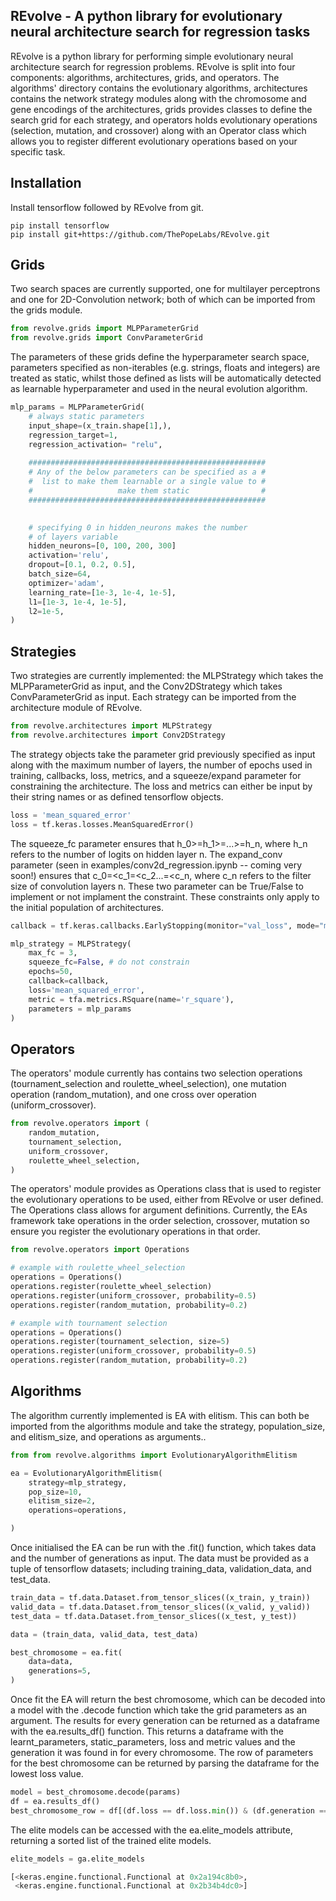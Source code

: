



## REvolve - A python library for evolutionary neural architecture search for regression tasks ##

REvolve is a python library for performing simple evolutionary neural architecture search for regression problems.  REvolve is split into four components: algorithms, architectures, grids, and operators.  The algorithms' directory contains the evolutionary algorithms, architectures contains the 
network strategy modules along with the chromosome and gene encodings of the architectures, 
grids provides classes to define the search grid for each strategy, and operators holds
evolutionary operations (selection, mutation, and crossover) along with 
an Operator class which allows you to register different evolutionary
operations based on your specific task. 

## Installation
Install tensorflow followed by REvolve from git.
```
pip install tensorflow
pip install git+https://github.com/ThePopeLabs/REvolve.git
```


## Grids

Two search spaces are currently supported, one for multilayer perceptrons
and one for 2D-Convolution network; both of which can be imported from the grids module.

```python 
from revolve.grids import MLPParameterGrid
from revolve.grids import ConvParameterGrid
```

The parameters of these grids define the hyperparameter search space, parameters specified as non-iterables
(e.g. strings, floats and integers) are treated as static, whilst those defined as lists will be automatically detected
as learnable hyperparameter and used in the neural evolution algorithm.

```python 
mlp_params = MLPParameterGrid(
    # always static parameters
    input_shape=(x_train.shape[1],), 
    regression_target=1,
    regression_activation= "relu",
    
    #####################################################
    # Any of the below parameters can be specified as a #
    #  list to make them learnable or a single value to #
    #                   make them static                #
    #####################################################

    
    # specifying 0 in hidden_neurons makes the number
    # of layers variable
    hidden_neurons=[0, 100, 200, 300] 
    activation='relu',
    dropout=[0.1, 0.2, 0.5],
    batch_size=64,
    optimizer='adam',
    learning_rate=[1e-3, 1e-4, 1e-5],
    l1=[1e-3, 1e-4, 1e-5],
    l2=1e-5,
)
```

## Strategies

Two strategies are currently implemented: the MLPStrategy which takes the MLPParameterGrid
as input, and the Conv2DStrategy which takes ConvParameterGrid as input.
Each strategy can be imported from the architecture module of REvolve. 


```python 
from revolve.architectures import MLPStrategy
from revolve.architectures import Conv2DStrategy
```

The strategy objects take the parameter grid previously specified as input along with the maximum number of layers, 
the number of epochs used in training, callbacks, loss, metrics, and a squeeze/expand parameter for constraining the 
architecture. The loss and metrics can either be input by their string names or as defined tensorflow objects.

```python 
loss = 'mean_squared_error'
loss = tf.keras.losses.MeanSquaredError()
```

The squeeze_fc parameter ensures that h_0>=h_1>=...>=h_n, where h_n refers to the number of logits on hidden 
layer n. The expand_conv parameter (seen in examples/conv2d_regression.ipynb -- coming very soon!) ensures that c_0=<c_1=<c_2...=<c_n, where c_n
refers to the filter size of convolution layers n. These two parameter can be True/False to implement or not implament 
the constraint. These constraints only apply to the initial population of architectures.

```python 
callback = tf.keras.callbacks.EarlyStopping(monitor="val_loss", mode="min", patience=2)

mlp_strategy = MLPStrategy(
    max_fc = 3,
    squeeze_fc=False, # do not constrain
    epochs=50,
    callback=callback,
    loss='mean_squared_error',
    metric = tfa.metrics.RSquare(name='r_square'),
    parameters = mlp_params
)
```

## Operators

The operators' module currently has contains two selection operations (tournament_selection and 
roulette_wheel_selection), one mutation operation (random_mutation), and one cross over operation (uniform_crossover).

```python 
from revolve.operators import (
    random_mutation,
    tournament_selection,
    uniform_crossover,
    roulette_wheel_selection,
)
```

The operators' module provides as Operations class that is used to register
the evolutionary operations to be used, either from REvolve or user defined. The Operations class allows for argument 
definitions. Currently, the EAs framework take operations in the order selection, crossover, mutation so ensure you 
register the evolutionary operations in that order.


```python 
from revolve.operators import Operations

# example with roulette_wheel_selection
operations = Operations()
operations.register(roulette_wheel_selection)
operations.register(uniform_crossover, probability=0.5)
operations.register(random_mutation, probability=0.2)

# example with tournament selection
operations = Operations()
operations.register(tournament_selection, size=5)
operations.register(uniform_crossover, probability=0.5)
operations.register(random_mutation, probability=0.2)
```

## Algorithms 

The algorithm currently implemented is EA with elitism. This can both be imported from the 
algorithms module and take the strategy, population_size, and elitism_size, and operations as arguments..


```python 
from from revolve.algorithms import EvolutionaryAlgorithmElitism

ea = EvolutionaryAlgorithmElitism(
    strategy=mlp_strategy,
    pop_size=10,
    elitism_size=2,
    operations=operations,

)
```

Once initialised the EA can be run with the .fit() function, which takes data and the number 
of generations as input. The data must be provided as a tuple of tensorflow datasets; including 
training_data, validation_data, and test_data.


```python 
train_data = tf.data.Dataset.from_tensor_slices((x_train, y_train))
valid_data = tf.data.Dataset.from_tensor_slices((x_valid, y_valid))
test_data = tf.data.Dataset.from_tensor_slices((x_test, y_test))

data = (train_data, valid_data, test_data)

best_chromosome = ea.fit(
    data=data,
    generations=5,
)
```

Once fit the EA will return the best chromosome, which can be decoded into a model
with the .decode function which take the grid parameters as an argument. The results 
for every generation can be returned as a dataframe with the ea.results_df() function. 
This returns a dataframe with the learnt_parameters, static_parameters, loss and metric values and
the generation it was found in for every chromosome. The row of parameters for the best chromosome can 
be returned by parsing the dataframe for the lowest loss value.

```python 
model = best_chromosome.decode(params)
df = ea.results_df()
best_chromosome_row = df[(df.loss == df.loss.min()) & (df.generation == df.generation.max())]
```

The elite models can be accessed with the ea.elite_models attribute, returning a sorted list of the 
trained elite models. 

```python 
elite_models = ga.elite_models

[<keras.engine.functional.Functional at 0x2a194c8b0>,
 <keras.engine.functional.Functional at 0x2b34b4dc0>]
```
